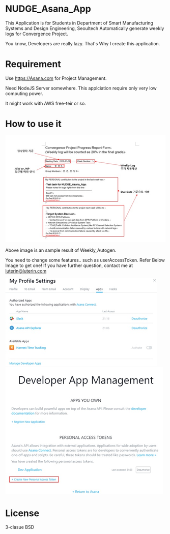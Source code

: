 # NUDGE_Asana_App
  This Application is for Students in Department of Smart Manufacturing Systems and Design Engineering, Seoultech
  Automatically generate weekly logs for Convergence Project.
  
  You know, Developers are really lazy. That's Why I create this application.
  
# Requirement
  Use https://Asana.com for Project Management.
  
  Need NodeJS Server somewhere. This applciation require only very low computing power. 
  
  It might work with AWS free-teir or so.
  
# How to use it
![example](./Image/example.jpg)

  Above image is an sample result of Weekly_Autogen.
  
  You need to change some features.. such as userAccessToken.
  Refer Below Image to get one! 
  If you have further question, contact me at luterin@luterin.com
  
![howto](./Image/ProfileSettings.jpg)
![howto](./Image/AccessToken.jpg)

# License
  3-clasue BSD
